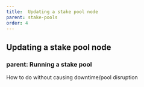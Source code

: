 ```yaml
---
title:  Updating a stake pool node
parent: stake-pools
order: 4
---
```


## Updating a stake pool node
### parent: Running a stake pool

How to do without causing downtime/pool disruption

